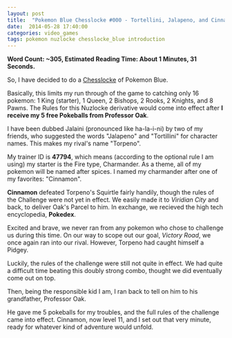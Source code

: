```yaml
---
layout: post
title:  "Pokemon Blue Chesslocke #000 - Tortellini, Jalapeno, and Cinnamon"
date:  2014-05-28 17:40:00
categories: video_games
tags: pokemon nuzlocke chesslocke_blue introduction 
---
```

__Word Count: ~305, Estimated Reading Time: About 1 Minutes, 31 Seconds.__

So, I have decided to do a [Chesslocke][chesslocke] of Pokemon Blue.

Basically, this limits my run through of the game to catching only 16
pokemon: 1 King (starter), 1 Queen, 2 Bishops, 2 Rooks, 2 Knights, and
8 Pawns. The Rules for this Nuzlocke derivative would come into effect
after __I receive my 5 free Pokeballs from Professor Oak__.

I have been dubbed Jalaini (pronounced like ha-la-i-ni) by two of my
friends, who suggested the words "Jalapeno" and "Tortillini" for
character names. This makes my rival's name "Torpeno".

My trainer ID is __47794__, which means (according to the optional rule I am
using) my starter is the Fire type, Charmander. As a theme, all of my
pokemon will be named after spices. I named my charmander after one of
my favorites: "Cinnamon".

__Cinnamon__ defeated Torpeno's Squirtle fairly handily, though the
rules of the Challenge were not yet in effect. We easily made it to
_Viridian City_ and back, to deliver Oak's Parcel to him. In exchange,
we recieved the high tech encyclopedia, __Pokedex__.

Excited and brave, we never ran from any pokemon who chose to
challenge us during this time. On our way to scope out our goal,
_Victory Road_, we once again ran into our rival. However, Torpeno had
caught himself a Pidgey.

Luckily, the rules of the challenge were still not quite in effect. We
had quite a difficult time beating this doubly strong combo, thought
we did eventually come out on top.

Then, being the responsible kid I am, I ran back to tell on him to his
grandfather, Professor Oak.

He gave me 5 pokeballs for my troubles, and the full rules of the
challenge came into effect. Cinnamon, now level 11, and I set out that
very minute, ready for whatever kind of adventure would unfold.

[chesslocke]: http://nuzlocke.wikia.com/wiki/Chesslocke ""
